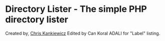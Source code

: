 Directory Lister - The simple PHP directory lister
==================================================
Created by, [Chris Kankiewicz](http://www.ChrisKankiewicz.com)
Edited by Can Koral ADALI for "Label" listing. 


